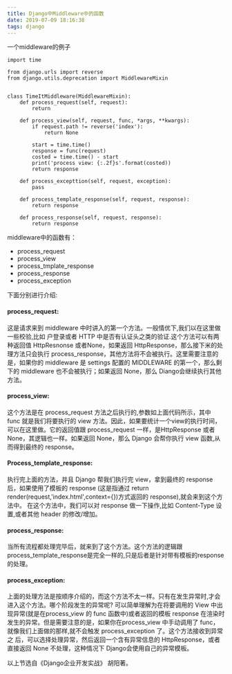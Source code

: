 ```yaml
---
title: Django中Middleware中的函数
date: 2019-07-09 18:16:38
tags: django
---
```

一个middleware的例子
````
import time

from django.urls import reverse
from django.utils.deprecation import MiddlewareMixin


class TimeItMiddleware(MiddlewareMixin):
    def process_request(self, request):
        return

    def process_view(self, request, func, *args, **kwargs):
        if request.path != reverse('index'):
            return None

        start = time.time()
        response = func(request)
        costed = time.time() - start
        print('process view: {:.2f}s'.format(costed))
        return response

    def process_excepttion(self, request, exception):
        pass

    def process_template_response(self, request, response):
        return response

    def process_response(self, request, response):
        return response
````

middleware中的函数有：
* process_request
* process_view
* process_tmplate_response
* process_response
* process_exception

下面分别进行介绍:
#### process_request:
这是请求来到 middleware 中时讲入的第一个方法。一般情优下,我们以在这里做一些校验,比如
户登录或者 HTTP 中是否有认证头之类的验证.这个方法可以有两种返回值 HttpResnonse 或者None，如果返回 HttpResponse，那么接下米的处理方法只会执行 process_response，其他方法将不会被执行。这里需要注意的是，如果你的 middleware 是 settings 配置的 MIDDLEWARE 的第一个，那么剩下的 middleware 也不会被执行；如果返回 None，那么 Diango会继续执行其他方法。
#### process_view:
这个方法是在 process_request 方法之后执行的,参数如上面代码所示，其中 func 就是我们将要执行的 view 方法。因此，如果要统计一个view的执行时间，可以在这里做。它的返回值跟 process_request 一样，是HttpResponse 或者 None，其逻辑也一样。如果返回 None，那么 Django 会帮你执行 view 函数,从而得到最终的 response。 
#### Process_template_response:
执行完上面的方法，并且 Django 帮我们执行完 view，拿到最终的 response 后，如果使用了模板的 response (这是指通过 return render(request,'index.html',context={})方式返回的 response),就会来到这个方法中。 在这个方法中，我们可以对 response 做一下操作,比如 Content-Type 设置,或者其他 header 的修改/增加。
#### process_response:
当所有流程都处理完毕后，就来到了这个方法。这个方法的逻辑跟 process_template_response是完全一样的,只是后者是针对带有模板的response的处理。
#### process_exception:
上面的处理方法是按顺序介绍的，而这个方法不太一样。只有在发生异常时,才会进入这个方法。哪个阶段发生的异常呢?
可以简单理解为在将要调用的 View 中出现异常(就是在process_view 的 func 函数中)或者返回的模板 response 在渲染时发生的异常。但是需要注意的是，如果你在process_view 中手动调用了 func，就像我们上面做的那样,就不会触发 process_exception 了。这个方法接收到异常之
后，可以选择处理异常，然后返回一个含有异常信息的 HttpResponse，或者直接返回 None 不处理，这种情况下 Django会使用自己的异常模板。

以上节选自《Django企业开发实战》 胡阳著。